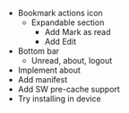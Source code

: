 * Bookmark actions icon
  - Expandable section
    * Add Mark as read
    * Add Edit
* Bottom bar
  * Unread, about, logout
* Implement about
* Add manifest
* Add SW pre-cache support
* Try installing in device